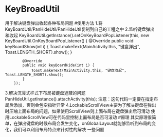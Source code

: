 # KeyBroadUtil
用于解决键盘弹出收起各种布局问题
#使用方法
1.将KeyBoardUtil/PanHideUtil/PanHideUtil复制到自己的工程之中
2.监听键盘弹出和收起
KeyBoardUtil.getInstance().setOnKeyBoardPopListener(this, new KeyBoardUtil.OnKeyBoardPopListener() {
            @Override
            public void keyBoardShow(int i) {
                Toast.makeText(MainActivity.this, "键盘弹出", Toast.LENGTH_SHORT).show();
            }

            @Override
            public void keyBoardHide(int i) {
                Toast.makeText(MainActivity.this, "键盘收起", Toast.LENGTH_SHORT).show();
            }
        });
3.解决沉浸式样式下布局被键盘遮蔽的问题
PanHideUtil.getInstance().attachActivity(this);
注意：这句代码一定要在指定布局后添加，否则会包空指针异常
4.LockableScrollView主要为了解决键盘在弹出时压缩上面布局的问题，如果使用ScrollView则上面布局在键盘弹出后可滑动
使用LockableScrollView可在代码里控制上面布局是否可滚动
#原理
其实原理很简单，在弹出键盘的时候布局会发生变化，onGlobalLayout就能够监听到布局的变化，我们可以利用布局特点来针对性的解决
一些问题

